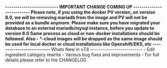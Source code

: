 <strong>
--------------------------
IMPORTANT CHANGE COMING UP
--------------------------
Please note, if you using the docker PV version, on version 8.0, 
we will be removing mariadb from the image and PV will not be provided as a bundle anymore.
Please make sure you have migrated your database to an external mariadb/mysql instance,
before you update to version 8.0
Same process as cloud or non-docker installations should be followed.
Also - *-cloud images will be dropped as the same image should be used for local docker or
cloud installations like Openshift/EKS, etc
--------------------------
</strong>
Whats New in v7.8
--------------------------
- Edit ingredient category rewrite
- Various bug fixes and improvements
- For full details please refer to the CHANGELOG
